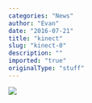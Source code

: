```yaml
---
categories: "News"
author: "Evan"
date: "2016-07-21"
title: "kinect"
slug: "kinect-0"
description: ""
imported: "true"
originalType: "stuff"
---
```



![](IMG_1067.PNG) 

